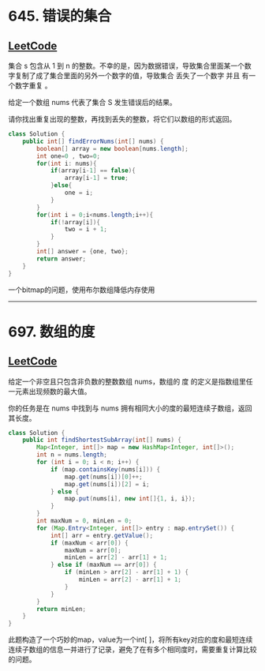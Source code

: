 # 645. 错误的集合

## [LeetCode](https://leetcode-cn.com/problems/set-mismatch/)

集合 s 包含从 1 到 n 的整数。不幸的是，因为数据错误，导致集合里面某一个数字复制了成了集合里面的另外一个数字的值，导致集合 丢失了一个数字 并且 有一个数字重复 。

给定一个数组 nums 代表了集合 S 发生错误后的结果。

请你找出重复出现的整数，再找到丢失的整数，将它们以数组的形式返回。

```java
class Solution {
    public int[] findErrorNums(int[] nums) {
        boolean[] array = new boolean[nums.length];
        int one=0 , two=0;
        for(int i: nums){
            if(array[i-1] == false){
                array[i-1] = true;
            }else{
                one = i;
            }
        }
        for(int i = 0;i<nums.length;i++){
            if(!array[i]){
                two = i + 1;
            }
        }
        int[] answer = {one, two};
        return answer;
    }
}
```

一个bitmap的问题，使用布尔数组降低内存使用

---

# 697. 数组的度

## [LeetCode](https://leetcode-cn.com/problems/degree-of-an-array/)

给定一个非空且只包含非负数的整数数组 nums，数组的 度 的定义是指数组里任一元素出现频数的最大值。

你的任务是在 nums 中找到与 nums 拥有相同大小的度的最短连续子数组，返回其长度。

```java
class Solution {
    public int findShortestSubArray(int[] nums) {
        Map<Integer, int[]> map = new HashMap<Integer, int[]>();
        int n = nums.length;
        for (int i = 0; i < n; i++) {
            if (map.containsKey(nums[i])) {
                map.get(nums[i])[0]++;
                map.get(nums[i])[2] = i;
            } else {
                map.put(nums[i], new int[]{1, i, i});
            }
        }
        int maxNum = 0, minLen = 0;
        for (Map.Entry<Integer, int[]> entry : map.entrySet()) {
            int[] arr = entry.getValue();
            if (maxNum < arr[0]) {
                maxNum = arr[0];
                minLen = arr[2] - arr[1] + 1;
            } else if (maxNum == arr[0]) {
                if (minLen > arr[2] - arr[1] + 1) {
                    minLen = arr[2] - arr[1] + 1;
                }
            }
        }
        return minLen;
    }
}
```

此题构造了一个巧妙的map，value为一个int[ ]，将所有key对应的度和最短连续连续子数组的信息一并进行了记录，避免了在有多个相同度时，需要重复计算比较的问题。